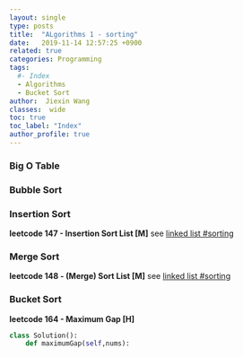 ```yaml
---
layout: single
type: posts
title:  "ALgorithms 1 - sorting"
date:   2019-11-14 12:57:25 +0900
related: true
categories: Programming
tags:
  #- Index
  - Algorithms
  - Bucket Sort
author:  Jiexin Wang
classes:  wide
toc: true
toc_label: "Index"
author_profile: true
---
```



### Big O Table

### Bubble Sort  

### Insertion Sort  

**leetcode 147 - Insertion Sort List [M]** see [linked list #sorting](https://ha5ha6.github.io/judy_blog/programming/2019/11/08/data-structrue-linkedlist.html#sorting)


### Merge Sort  

**leetcode 148 - (Merge) Sort List [M]** see [linked list #sorting](https://ha5ha6.github.io/judy_blog/programming/2019/11/08/data-structrue-linkedlist.html#sorting)


### Bucket Sort  

**leetcode 164 - Maximum Gap [H]**  


```python
class Solution():
    def maximumGap(self,nums):

```  
